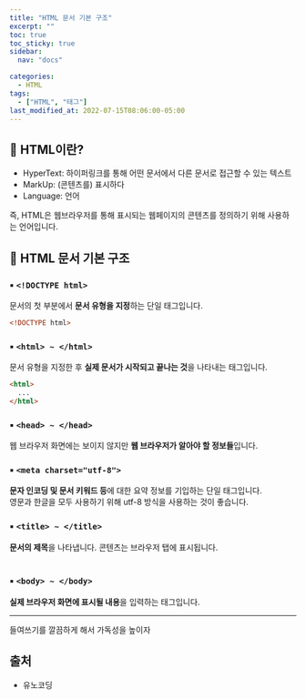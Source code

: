 ```yaml
---
title: "HTML 문서 기본 구조"
excerpt: ""
toc: true
toc_sticky: true
sidebar:
  nav: "docs"

categories:
  - HTML
tags:
  - ["HTML", "태그"]
last_modified_at: 2022-07-15T08:06:00-05:00
---
```


## 📄 HTML이란?

- HyperText: 하이퍼링크를 통해 어떤 문서에서 다른 문서로 접근할 수 있는 텍스트
- MarkUp: (콘텐츠를) 표시하다
- Language: 언어

즉, HTML은 웹브라우저를 통해 표시되는 웹페이지의 콘텐츠를 정의하기 위해 사용하는 언어입니다.

## 📄 HTML 문서 기본 구조

### ▪ `<!DOCTYPE html>`

문서의 첫 부분에서 **문서 유형을 지정**하는 단일 태그입니다.

```html
<!DOCTYPE html>
```

### ▪ `<html> ~ </html>`

문서 유형을 지정한 후 **실제 문서가 시작되고 끝나는 것**을 나타내는 태그입니다.

```html
<html>
  ...
</html>
```

### ▪ `<head> ~ </head>`

웹 브라우저 화면에는 보이지 않지만 **웹 브라우저가 알아야 할 정보들**입니다.

### ▪ `<meta charset="utf-8">`

**문자 인코딩 및 문서 키워드 등**에 대한 요약 정보를 기입하는 단일 태그입니다.<br>
영문과 한글을 모두 사용하기 위해 utf-8 방식을 사용하는 것이 좋습니다.<br>

### ▪ `<title> ~ </title>`

**문서의 제목**을 나타냅니다. 콘텐츠는 브라우저 탭에 표시됩니다.
<br>
<br>

### ▪ `<body> ~ </body>`

**실제 브라우저 화면에 표시될 내용**을 입력하는 태그입니다.

---

들여쓰기를 깔끔하게 해서 가독성을 높이자

## 출처

- 유노코딩
